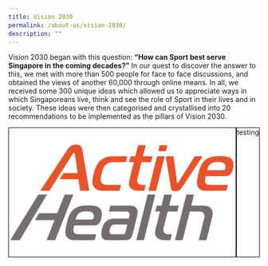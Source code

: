 ```yaml
---
title: Vision 2030
permalink: /about-us/vision-2030/
description: ""
---
```

Vision 2030 began with this question: **“How can Sport best serve Singapore in the coming decades?”** In our quest to discover the answer to this, we met with more than 500 people for face to face discussions, and obtained the views of another 60,000 through online means. In all, we received some 300 unique ideas which allowed us to appreciate ways in which Singaporeans live, think and see the role of Sport in their lives and in society. These ideas were then categorised and crystallised into 20 recommendations to be implemented as the pillars of Vision 2030.

<div style="display: flex;">
<div style="border: 1px solid #000">
<img src="/images/ActiveHealthLogoType.png" style="" />
</div> 
<div style="border: 1px solid #000">
testing
</div> 
</div> 